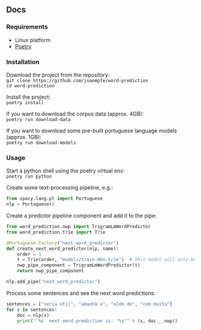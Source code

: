 ## Docs

### Requirements
- Linux platform
- [Poetry](https://python-poetry.org/)

### Installation 
Download the project from the repository:\
`git clone https://github.com/joaompfe/word-prediction`\
`cd word-prediction`

Install the project:\
`poetry install`

If you want to download the corpus data (approx. 4GB):\
`poetry run download-data`

If you want to download some pre-built portuguese language models (approx. 1GB):\
`poetry run download-models`

### Usage
Start a python shell using the poetry virtual env:\
`poetry run python`

Create some text-processing pipeline, e.g.:
```python
from spacy.lang.pt import Portuguese
nlp = Portuguese()
```

Create a predictor pipeline component and add it to the pipe:
```python
from word_prediction.nwp import TrigramLmWordPredictor
from word_prediction.trie import Trie

@Portuguese.factory("next_word_predictor")
def create_next_word_predictor(nlp, name):
    order = 3
    t = Trie(order, "models/train-mkn-trie")  # this model will only be available if you download the pre-built models
    nwp_pipe_component = TrigramLmWordPredictor(t)
    return nwp_pipe_component

nlp.add_pipe("next_word_predictor")
```

Process some sentences and see the next word predictions:
```python
sentences = ["seria útil", "amanhã e", "além de", "com muita"]
for s in sentences:
    doc = nlp(s)
    print("'%s' next word prediction is: '%s'" % (s, doc._.nwp))
```
